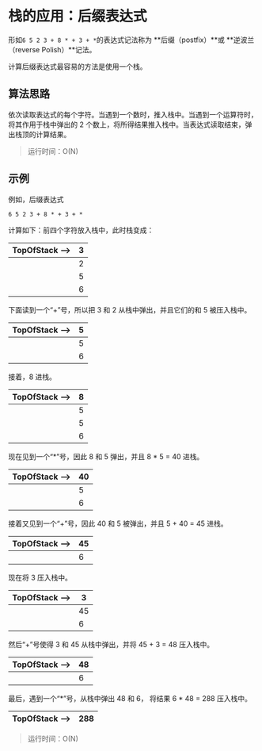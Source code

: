# 栈的应用：后缀表达式

形如`6 5 2 3 + 8 * + 3 + *`的表达式记法称为 **后缀（postfix）**或 **逆波兰（reverse Polish）**记法。

计算后缀表达式最容易的方法是使用一个栈。

## 算法思路

依次读取表达式的每个字符。当遇到一个数时，推入栈中。当遇到一个运算符时，将其作用于栈中弹出的 2 个数上，将所得结果推入栈中。当表达式读取结束，弹出栈顶的计算结果。

> 运行时间：O(N)

## 示例

例如，后缀表达式

`6 5 2 3 + 8 * + 3 + *`

计算如下：前四个字符放入栈中，此时栈变成：

TopOfStack --> | 3
-------------- | ----
               | 2
               | 5
               | 6

下面读到一个“+”号，所以把 3 和 2 从栈中弹出，并且它们的和 5 被压入栈中。

TopOfStack --> | 5
-------------- | ----
               | 5
               | 6

接着，8 进栈。

TopOfStack --> | 8
-------------- | ----
               | 5
               | 5
               | 6

现在见到一个“\*”号，因此 8 和 5 弹出，并且 8 \* 5 = 40 进栈。

TopOfStack --> | 40
-------------- | ----
               | 5
               | 6

接着又见到一个“+”号，因此 40 和 5 被弹出，并且 5 + 40 = 45 进栈。

TopOfStack --> | 45
-------------- | ----
               | 6

现在将 3 压入栈中。

TopOfStack --> | 3
-------------- | ----
               | 45
               | 6

然后“+”号使得 3 和 45 从栈中弹出，并将 45 + 3 = 48 压入栈中。

TopOfStack --> | 48
-------------- | ----
               | 6

最后，遇到一个“\*”号，从栈中弹出 48 和 6， 将结果 6 \* 48 = 288 压入栈中。

TopOfStack --> | 288
-------------- | ----

> 运行时间：O(N)







